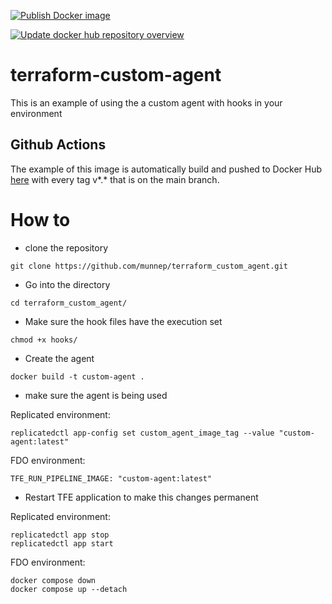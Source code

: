 [![Publish Docker image](https://github.com/munnep/terraform_custom_agent/actions/workflows/docker_build_image.yaml/badge.svg)](https://github.com/munnep/terraform_custom_agent/actions/workflows/docker_build_image.yaml)

[![Update docker hub repository overview](https://github.com/munnep/terraform_custom_agent/actions/workflows/docker_description.yaml/badge.svg)](https://github.com/munnep/terraform_custom_agent/actions/workflows/docker_description.yaml)

# terraform-custom-agent

This is an example of using the a custom agent with hooks in your environment

## Github Actions
The example of this image is automatically build and pushed to Docker Hub [here](https://hub.docker.com/repository/docker/patrickmunne/custom-agent/general) with every tag v*.* that is on the main branch. 


# How to

- clone the repository
```
git clone https://github.com/munnep/terraform_custom_agent.git
```
- Go into the directory
```
cd terraform_custom_agent/
```
- Make sure the hook files have the execution set
```
chmod +x hooks/
```
- Create the agent
```
docker build -t custom-agent .
```
- make sure the agent is being used

Replicated environment:
```
replicatedctl app-config set custom_agent_image_tag --value "custom-agent:latest"
```

FDO environment:
```
TFE_RUN_PIPELINE_IMAGE: "custom-agent:latest"
```
- Restart TFE application to make this changes permanent

Replicated environment:
```
replicatedctl app stop
replicatedctl app start
```

FDO environment:
```
docker compose down
docker compose up --detach
```
